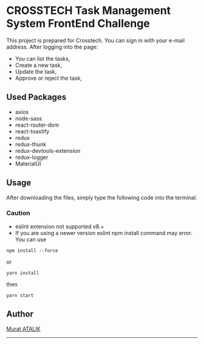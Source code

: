 # CROSSTECH Task Management System FrontEnd Challenge

This project is prepared for Crosstech.
You can sign in with your e-mail address.
After logging into the page:

- You can list the tasks,
- Create a new task,
- Update the task,
- Approve or reject the task,

## Used Packages

- axios
- node-sass
- react-router-dom
- react-toastify
- redux
- redux-thunk
- redux-devtools-extension
- redux-logger
- MaterialUI

## Usage

After downloading the files, simply type the following code into the terminal.

### Caution

- eslint extension not supported v8.+
- If you are using a newer version eslint npm install command may error. You can use

```
npm install --force
```

or

```
yarn install
```

then

```
yarn start
```

## Author

[Murat ATALIK](https://github.com/murat-atalik)

---
